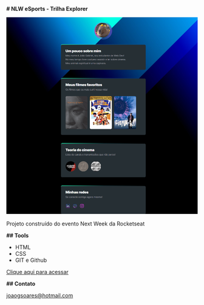 **# NLW eSports - Trilha Explorer**

![preview](.github/preview.png)

Projeto construído do evento Next Week da Rocketseat

**## Tools**

- HTML
- CSS
- GIT e Github

[Clique aqui para acessar](https://github.com/joaogasoares)

**## Contato**

joaogsoares@hotmail.com